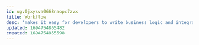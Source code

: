 ```yaml
---
id: ugv0jxysva0668naopc7zvx
title: Workflow
desc: 'makes it easy for developers to write business logic and integrations in a reliable way'
updated: 1694754865482
created: 1694754855598
---
```

